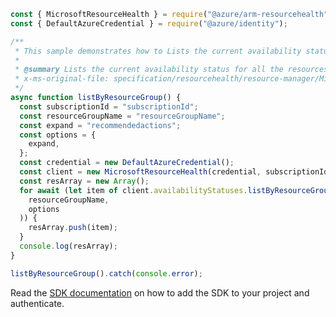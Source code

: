 ```javascript
const { MicrosoftResourceHealth } = require("@azure/arm-resourcehealth");
const { DefaultAzureCredential } = require("@azure/identity");

/**
 * This sample demonstrates how to Lists the current availability status for all the resources in the resource group. Use the nextLink property in the response to get the next page of availability statuses.
 *
 * @summary Lists the current availability status for all the resources in the resource group. Use the nextLink property in the response to get the next page of availability statuses.
 * x-ms-original-file: specification/resourcehealth/resource-manager/Microsoft.ResourceHealth/stable/2017-07-01/examples/AvailabilityStatuses_ListByResourceGroup.json
 */
async function listByResourceGroup() {
  const subscriptionId = "subscriptionId";
  const resourceGroupName = "resourceGroupName";
  const expand = "recommendedactions";
  const options = {
    expand,
  };
  const credential = new DefaultAzureCredential();
  const client = new MicrosoftResourceHealth(credential, subscriptionId);
  const resArray = new Array();
  for await (let item of client.availabilityStatuses.listByResourceGroup(
    resourceGroupName,
    options
  )) {
    resArray.push(item);
  }
  console.log(resArray);
}

listByResourceGroup().catch(console.error);
```

Read the [SDK documentation](https://github.com/Azure/azure-sdk-for-js/blob/%40azure%2Farm-resourcehealth_3.0.1/sdk/resourcehealth/arm-resourcehealth/README.md) on how to add the SDK to your project and authenticate.
